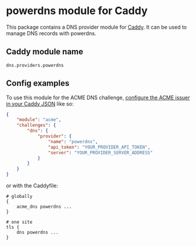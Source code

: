 powerdns module for Caddy
===========================

This package contains a DNS provider module for [Caddy](https://github.com/caddyserver/caddy). It can be used to manage DNS records with powerdns.

## Caddy module name

```
dns.providers.powerdns
```

## Config examples

To use this module for the ACME DNS challenge, [configure the ACME issuer in your Caddy JSON](https://caddyserver.com/docs/json/apps/tls/automation/policies/issuer/acme/) like so:

```json
{
	"module": "acme",
	"challenges": {
		"dns": {
			"provider": {
				"name": "powerdns",
				"api_token": "YOUR_PROVIDER_API_TOKEN",
				"server": "YOUR_PROVIDER_SERVER_ADDRESS"
			}
		}
	}
}
```

or with the Caddyfile:

```
# globally
{
	acme_dns powerdns ...
}
```

```
# one site
tls {
	dns powerdns ...
}
```
